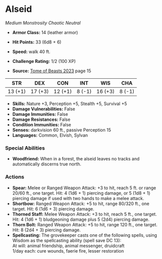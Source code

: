 # Alseid

*Medium* *Monstrosity* *Chaotic Neutral*

- **Armor Class:** 14 (leather armor)
- **Hit Points:** 33 (6d8 + 6)
- **Speed:** walk 40 ft.

- **Challenge Rating:** 1/2 (100 XP)
- **Source:** [Tome of Beasts 2023](https://koboldpress.com/kpstore/product/tome-of-beasts-1-2023-edition/) page 15

| STR | DEX | CON | INT | WIS | CHA |
| --- | --- | --- | --- | --- | --- |
| 13 (+1) | 17 (+3) | 12 (+1) | 8 (-1) | 16 (+3) | 8 (-1) |

- **Skills:** Nature +3, Perception +5, Stealth +5, Survival +5
- **Damage Vulnerabilities:** False
- **Damage Immunities:** False
- **Damage Resistances:** False
- **Condition Immunities:** False
- **Senses:** darkvision 60 ft., passive Perception 15
- **Languages:** Common, Elvish, Sylvan

### Special Abilities

- **Woodfriend:** When in a forest, the alseid leaves no tracks and automatically discerns true north.

### Actions

- **Spear:** Melee or Ranged Weapon Attack: +3 to hit, reach 5 ft. or range 20/60 ft., one target. Hit: 4 (1d6 + 1) piercing damage, or 5 (1d8 + 1) piercing damage if used with two hands to make a melee attack.
- **Shortbow:** Ranged Weapon Attack: +5 to hit, range 80/320 ft., one target. Hit: 6 (1d6 + 3) piercing damage.
- **Thorned Staff:** Melee Weapon Attack: +3 to hit, reach 5 ft., one target. Hit: 4 (1d6 + 1) bludgeoning damage plus 5 (2d4) piercing damage.
- **Thorn Bolt:** Ranged Weapon Attack: +5 to hit, range 120 ft., one target. Hit: 8 (2d4 + 3) piercing damage.
- **Spellcasting:** The grovekeeper casts one of the following spells, using Wisdom as the spellcasting ability (spell save DC 13):<br>At will: animal friendship, animal messenger, druidcraft<br>1/day each: cure wounds, faerie fire, lesser restoration
